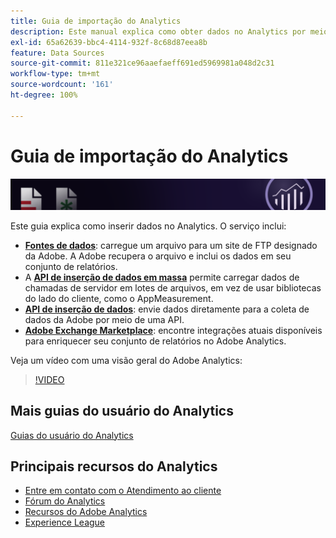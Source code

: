 ```yaml
---
title: Guia de importação do Analytics
description: Este manual explica como obter dados no Analytics por meio de Fontes de dados, da API de inserção de dados ou pelos Data Connectors.
exl-id: 65a62639-bbc4-4114-932f-8c68d87eea8b
feature: Data Sources
source-git-commit: 811e321ce96aaefaeff691ed5969981a048d2c31
workflow-type: tm+mt
source-wordcount: '161'
ht-degree: 100%

---
```


# Guia de importação do Analytics

![Banner](../../assets/doc_banner_import.png)

Este guia explica como inserir dados no Analytics. O serviço inclui:

* **[Fontes de dados](data-sources/overview.md)**: carregue um arquivo para um site de FTP designado da Adobe. A Adobe recupera o arquivo e inclui os dados em seu conjunto de relatórios.
* A **[API de inserção de dados em massa](/help/import/bulk-data-insertion-api/bulk-data-insert.md)** permite carregar dados de chamadas de servidor em lotes de arquivos, em vez de usar bibliotecas do lado do cliente, como o AppMeasurement.
* **[API de inserção de dados](c-data-insertion-api/c-data-insertion-api.md)**: envie dados diretamente para a coleta de dados da Adobe por meio de uma API.
* **[Adobe Exchange Marketplace](https://exchange.adobe.com/experiencecloud.analytics.html#product)**: encontre integrações atuais disponíveis para enriquecer seu conjunto de relatórios no Adobe Analytics.

Veja um vídeo com uma visão geral do Adobe Analytics:

>[!VIDEO](https://video.tv.adobe.com/v/27429/?quality=12)

## Mais guias do usuário do Analytics

[Guias do usuário do Analytics](https://experienceleague.adobe.com/docs/analytics.html?lang=pt-BR)

## Principais recursos do Analytics

* [Entre em contato com o Atendimento ao cliente](https://experienceleague.adobe.com/?support-solution=Analytics&amp;lang=pt-BR#support)
* [Fórum do Analytics](https://forums.adobe.com/community/experience-cloud/analytics-cloud/analytics)
* [Recursos do Adobe Analytics](https://experienceleaguecommunities.adobe.com/t5/adobe-analytics-discussions/adobe-analytics-resources/m-p/276666?profile.language=pt)
* [Experience League](https://experienceleague.adobe.com/?lang=pt-BR#home)
